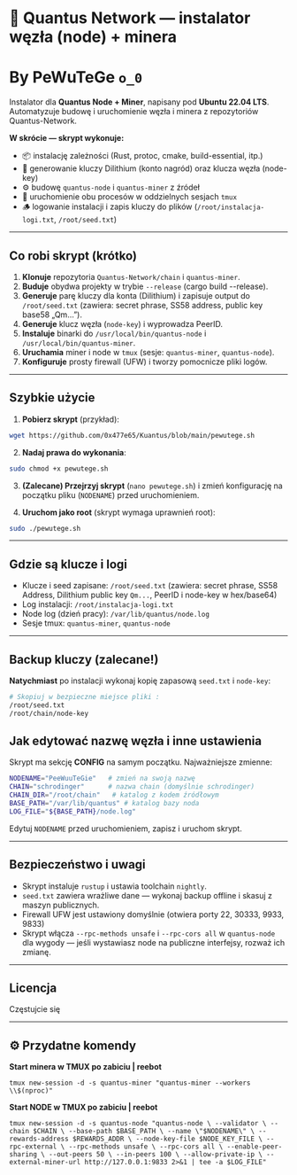 # 🚀 Quantus Network — instalator węzła (node) + minera 

# By    PeWuTeGe      `o_0`

Instalator dla **Quantus Node + Miner**, napisany pod **Ubuntu 22.04 LTS**. Automatyzuje budowę i uruchomienie węzła i minera z repozytoriów Quantus-Network.

**W skrócie — skrypt wykonuje:**

* 📦 instalację zależności (Rust, protoc, cmake, build-essential, itp.)
* 🔐 generowanie kluczy Dilithium (konto nagród) oraz klucza węzła (node-key)
* ⚙️ budowę `quantus-node` i `quantus-miner` z źródeł
* 🧱 uruchomienie obu procesów w oddzielnych sesjach `tmux`
* 🪵 logowanie instalacji i zapis kluczy do plików (`/root/instalacja-logi.txt`, `/root/seed.txt`)

---

## Co robi skrypt (krótko)

1. **Klonuje** repozytoria `Quantus-Network/chain` i `quantus-miner`.
2. **Buduje** obydwa projekty w trybie `--release` (cargo build --release).
3. **Generuje** parę kluczy dla konta (Dilithium) i zapisuje output do `/root/seed.txt` (zawiera: secret phrase, SS58 address, public key base58 „Qm...”).
4. **Generuje** klucz węzła (`node-key`) i wyprowadza PeerID.
5. **Instaluje** binarki do `/usr/local/bin/quantus-node` i `/usr/local/bin/quantus-miner`.
6. **Uruchamia** miner i node w `tmux` (sesje: `quantus-miner`, `quantus-node`).
7. **Konfiguruje** prosty firewall (UFW) i tworzy pomocnicze pliki logów.

---

## Szybkie użycie

1. **Pobierz skrypt** (przykład):

```bash
wget https://github.com/0x477e65/Kuantus/blob/main/pewutege.sh
```

2. **Nadaj prawa do wykonania**:

```bash
sudo chmod +x pewutege.sh
```

3. **(Zalecane) Przejrzyj skrypt** (`nano pewutege.sh`) i zmień konfigurację na początku pliku (`NODENAME`) przed uruchomieniem.

4. **Uruchom jako root** (skrypt wymaga uprawnień root):

```bash
sudo ./pewutege.sh
```

---

## Gdzie są klucze i logi

* Klucze i seed zapisane: `/root/seed.txt` (zawiera: secret phrase, SS58 Address, Dilithium public key `Qm...`, PeerID i node-key w hex/base64)
* Log instalacji: `/root/instalacja-logi.txt`
* Node log (dzień pracy): `/var/lib/quantus/node.log`
* Sesje tmux: `quantus-miner`, `quantus-node`

---

## Backup kluczy (zalecane!)

**Natychmiast** po instalacji wykonaj kopię zapasową `seed.txt` i `node-key`:

```bash
# Skopiuj w bezpieczne miejsce pliki : 
/root/seed.txt
/root/chain/node-key
```
## Jak edytować nazwę węzła i inne ustawienia

Skrypt ma sekcję **CONFIG** na samym początku. Najważniejsze zmienne:

```bash
NODENAME="PeeWuuTeGie"   # zmień na swoją nazwę
CHAIN="schrodinger"      # nazwa chain (domyślnie schrodinger)
CHAIN_DIR="/root/chain"   # katalog z kodem źródłowym
BASE_PATH="/var/lib/quantus" # katalog bazy noda
LOG_FILE="${BASE_PATH}/node.log"
```

Edytuj `NODENAME` przed uruchomieniem, zapisz i uruchom skrypt.

---

## Bezpieczeństwo i uwagi

* Skrypt instaluje `rustup` i ustawia toolchain `nightly`.
* `seed.txt` zawiera wrażliwe dane — wykonaj backup offline i skasuj z maszyn publicznych.
* Firewall UFW jest ustawiony domyślnie (otwiera porty 22, 30333, 9933, 9833)
* Skrypt włącza `--rpc-methods unsafe` i `--rpc-cors all` w `quantus-node` dla wygody — jeśli wystawiasz node na publiczne interfejsy, rozważ ich zmianę.

---

## Licencja

Częstujcie się

---

## ⚙️ Przydatne komendy

**Start minera w TMUX po zabiciu | reebot**

`tmux new-session -d -s quantus-miner "quantus-miner --workers \\$(nproc)"`

**Start NODE w TMUX po zabiciu | reebot**

`tmux new-session -d -s quantus-node "quantus-node \ --validator \ --chain $CHAIN \ --base-path $BASE_PATH \ --name \"$NODENAME\" \ --rewards-address $REWARDS_ADDR \ --node-key-file $NODE_KEY_FILE \ --rpc-external \ --rpc-methods unsafe \ --rpc-cors all \ --enable-peer-sharing \ --out-peers 50 \ --in-peers 100 \ --allow-private-ip \ --external-miner-url http://127.0.0.1:9833 2>&1 | tee -a $LOG_FILE"`




